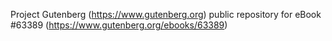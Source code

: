 Project Gutenberg (https://www.gutenberg.org) public repository for
eBook #63389 (https://www.gutenberg.org/ebooks/63389)
